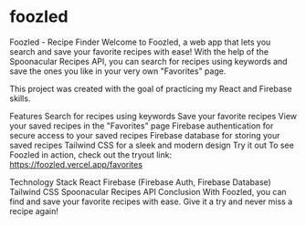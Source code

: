 # foozled
Foozled -  Recipe Finder
Welcome to Foozled, a web app that lets you search and save your favorite recipes with ease! With the help of the Spoonacular Recipes API, you can search for recipes using keywords and save the ones you like in your very own "Favorites" page.

This project was created with the goal of practicing my React and Firebase skills.

Features
Search for recipes using keywords
Save your favorite recipes
View your saved recipes in the "Favorites" page
Firebase authentication for secure access to your saved recipes
Firebase database for storing your saved recipes
Tailwind CSS for a sleek and modern design
Try it out
To see Foozled in action, check out the tryout link: https://foozled.vercel.app/favorites

Technology Stack
React
Firebase (Firebase Auth, Firebase Database)
Tailwind CSS
Spoonacular Recipes API
Conclusion
With Foozled, you can find and save your favorite recipes with ease. Give it a try and never miss a recipe again!
